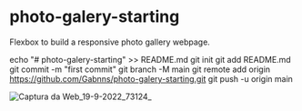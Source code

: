 # photo-galery-starting
Flexbox to build a responsive photo gallery webpage.


echo "# photo-galery-starting" >> README.md
git init
git add README.md
git commit -m "first commit"
git branch -M main
git remote add origin https://github.com/Gabnns/photo-galery-starting.git
git push -u origin main

![Captura da Web_19-9-2022_73124_](https://user-images.githubusercontent.com/86312347/190999028-a53f799e-e421-4dd8-81dd-3112e601cece.jpeg)

